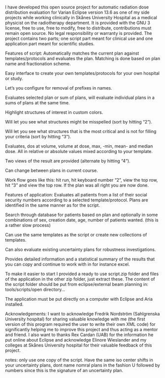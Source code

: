 I have developed this open source project for automatic radiation dose distribution evaluation for Varian Eclipse version 13.6 as one 
of my side projects while working clinically in Skånes University Hospital as a medical physicist on the radiotherapy department.
It is provided with the GNU 3 license, free to use, free to modify, free to distribute, contributions must remain open source. 
No legal responsibility or warranty is provided. The project contains two parts; one script part meant for clinical use and one 
application part meant for scientific studies. 

Features of script:
Automatically matches the current plan against templates/protocols and evaluates the plan. Matching is done based on plan name 
and fractionation scheme.

Easy interface to create your own templates/protocols for your own hospital or study.

Let’s you configure for removal of prefixes in names.

Evaluates selected plan or sum of plans, will evaluate individual plans in a sums of plans at the same time.

Highlight structures of interest in custom colors.

Will let you see what structures might be misspelled (sort by hitting “2”).

Will let you see what structures that is the most critical and is not for filling your criteria (sort by hitting “3”).

Evaluates, dos at volume, volume at dose, max, -min, mean- and median dose. All in relative or absolute values mixed according
to your template.

Two views of the result are provided (alternate by hitting “4”).

Can change between plans in current course.

Work flow goes like this: hit run, hit keyboard number “2”, view the top row, hit “3” and view the top row. If the plan was all
right you are now done. 

Features of application:
Evaluates all patients from a list of their social security numbers according to a selected template/protocol. Plans are 
identified in the same manner as for the script.

Search through database for patients based on plan and optionally in some combinations of sex, creation date, age, number of 
patients wanted. (this is a rather slow process)

Can use the same templates as the script or create new collections of templates. 

Can also evaluate existing uncertainty plans for robustness investigations.

Provides detailed information and a statistical summary of the results that you can copy and continue to work with in for instance excel.

To make it easier to start I provided a ready to use script.zip folder and files of the application in the other zip folder,
just extract these. The content of the script folder should be put from eclipse/external beam planning in: tools/scripts/open directory…

The application must be put directly on a computer with Eclipse and Aria installed. 

Acknowledgements:
I want to acknowledge Fredrik Nordström (Sahlgrenska University hospital) for sharing valuable knowledge with me 
(the first version of this program required the user to write their own XML code) for significantly helping me to improve this project 
and thus acting as a mentor and friend. I also want to thanks Rex Cardan (UAB) for the information he put online about Eclipse and
acknowledge Elinore Wieslander and my colleges at Skånes University hospital for their valuable feedback of this project.

notes: only use one copy of the script. Have the same iso center shifts in your uncertainty plans, dont name nomral plans in the fashion U followed by numbers since this is the signature of an uncertainty plan.


